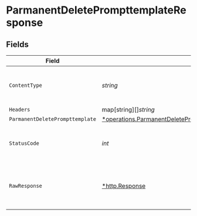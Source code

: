 # ParmanentDeletePrompttemplateResponse


## Fields

| Field                                                                                                                                                                  | Type                                                                                                                                                                   | Required                                                                                                                                                               | Description                                                                                                                                                            |
| ---------------------------------------------------------------------------------------------------------------------------------------------------------------------- | ---------------------------------------------------------------------------------------------------------------------------------------------------------------------- | ---------------------------------------------------------------------------------------------------------------------------------------------------------------------- | ---------------------------------------------------------------------------------------------------------------------------------------------------------------------- |
| `ContentType`                                                                                                                                                          | *string*                                                                                                                                                               | :heavy_check_mark:                                                                                                                                                     | HTTP response content type for this operation                                                                                                                          |
| `Headers`                                                                                                                                                              | map[string][]*string*                                                                                                                                                  | :heavy_minus_sign:                                                                                                                                                     | N/A                                                                                                                                                                    |
| `ParmanentDeletePrompttemplate`                                                                                                                                        | [*operations.ParmanentDeletePrompttemplateParmanentDeletePrompttemplate](../../../pkg/models/operations/parmanentdeleteprompttemplateparmanentdeleteprompttemplate.md) | :heavy_minus_sign:                                                                                                                                                     | OK                                                                                                                                                                     |
| `StatusCode`                                                                                                                                                           | *int*                                                                                                                                                                  | :heavy_check_mark:                                                                                                                                                     | HTTP response status code for this operation                                                                                                                           |
| `RawResponse`                                                                                                                                                          | [*http.Response](https://pkg.go.dev/net/http#Response)                                                                                                                 | :heavy_minus_sign:                                                                                                                                                     | Raw HTTP response; suitable for custom response parsing                                                                                                                |
